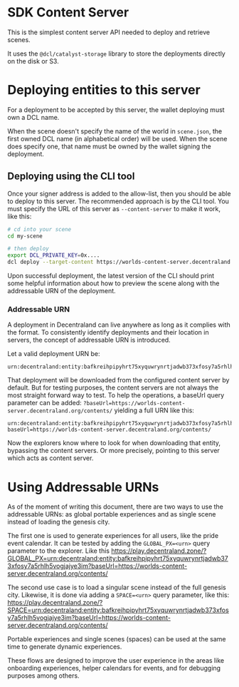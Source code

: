 # SDK Content Server

This is the simplest content server API needed to deploy and retrieve scenes.

It uses the `@dcl/catalyst-storage` library to store the deployments directly on the disk or S3.

# Deploying entities to this server

For a deployment to be accepted by this server, the wallet deploying must own a DCL name.

When the scene doesn't specify the name of the world in `scene.json`, the first owned DCL name (in alphabetical order) will be used. When the scene does specify one, that name must be owned by the wallet signing the deployment.

## Deploying using the CLI tool

Once your signer address is added to the allow-list, then you should be able to deploy to this server. The recommended approach is by the CLI tool. You must specify the URL of this server as `--content-server` to make it work, like this:

```bash
# cd into your scene
cd my-scene

# then deploy
export DCL_PRIVATE_KEY=0x....
dcl deploy --target-content https://worlds-content-server.decentraland.org
```

Upon successful deployment, the latest version of the CLI should print some helpful information about how to preview the scene along with the addressable URN of the deployment.

### Addressable URN

A deployment in Decentraland can live anywhere as long as it complies with the format. To consistently identify deployments and their location in servers, the concept of addressable URN is introduced.

Let a valid deployment URN be:
```
urn:decentraland:entity:bafkreihpipyhrt75xyquwrynrtjadwb373xfosy7a5rhlh5vogjajye3im
```

That deployment will be downloaded from the configured content server by default. But for testing purposes, the content servers are not always the most straight forward way to test. To help the operations, a baseUrl query parameter can be added: `?baseUrl=https://worlds-content-server.decentraland.org/contents/` yielding a full URN like this:

```
urn:decentraland:entity:bafkreihpipyhrt75xyquwrynrtjadwb373xfosy7a5rhlh5vogjajye3im?baseUrl=https://worlds-content-server.decentraland.org/contents/
```

Now the explorers know where to look for when downloading that entity, bypassing the content servers. Or more precisely, pointing to this server which acts as content server.

# Using Addressable URNs

As of the moment of writing this document, there are two ways to use the addressable URNs: as global portable experiences and as single scene instead of loading the genesis city.

The first one is used to generate experiences for all users, like the pride event calendar. It can be tested by adding the `GLOBAL_PX=<urn>` query parameter to the explorer. Like this https://play.decentraland.zone/?GLOBAL_PX=urn:decentraland:entity:bafkreihpipyhrt75xyquwrynrtjadwb373xfosy7a5rhlh5vogjajye3im?baseUrl=https://worlds-content-server.decentraland.org/contents/

The second use case is to load a singular scene instead of the full genesis city. Likewise, it is done via adding a `SPACE=<urn>` query parameter, like this: https://play.decentraland.zone/?SPACE=urn:decentraland:entity:bafkreihpipyhrt75xyquwrynrtjadwb373xfosy7a5rhlh5vogjajye3im?baseUrl=https://worlds-content-server.decentraland.org/contents/

Portable experiences and single scenes (spaces) can be used at the same time to generate dynamic experiences.

These flows are designed to improve the user experience in the areas like onboarding experiences, helper calendars for events, and for debugging purposes among others.
